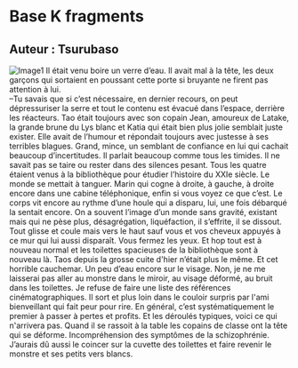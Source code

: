 # Base K fragments
## Auteur : Tsurubaso

![Image1](/images/800400.png)
Il était venu boire un verre d’eau. Il avait mal à la tête, les deux garçons qui sortaient en poussant cette porte si bruyante ne firent pas attention à lui.   
–Tu savais que si c’est nécessaire, en dernier recours, on peut dépressuriser la serre et tout le contenu est évacué dans l’espace, derrière les réacteurs.
Tao était toujours avec son copain Jean, amoureux de Latake, la grande brune du Lys blanc et Katia qui était bien plus jolie semblait juste exister. Elle avait de l’humour et répondait toujours avec justesse à ses terribles blagues. Grand, mince, un semblant de confiance en lui qui cachait beaucoup d’incertitudes. Il parlait beaucoup comme tous les timides. Il ne savait pas se taire ou rester dans des silences pesant. Tous les quatre étaient venus à la bibliothèque pour étudier l’histoire du XXIe siècle.
Le monde se mettait à tanguer. Marin qui cogne à droite, à gauche, à droite encore dans une cabine téléphonique, enfin si vous voyez ce que c’est. Le corps vit encore au rythme d’une houle qui a disparu, lui, une fois débarqué la sentait encore.
On a souvent l’image d’un monde sans gravité, existant mais qui ne pèse plus, désagrégation, liquéfaction, il s’effrite, il se dissout. Tout glisse et coule mais vers le haut sauf vous et vos cheveux appuyés à ce mur qui lui aussi disparaît. Vous fermez les yeux. Et hop tout est à nouveau normal et les toilettes spacieuses de la bibliothèque sont à nouveau là. Taos depuis la grosse cuite d'hier n’était plus le même. Et cet horrible cauchemar. Un peu d’eau encore sur le visage. Non, je ne me laisserai pas aller au monstre dans le miroir, au visage déformé, au bruit dans les toilettes. Je refuse de faire une liste des références cinématographiques. Il sort et plus loin dans le couloir surpris par l'ami bienveillant qui fait peur pour rire. En général, c’est systématiquement le premier à passer à pertes et profits. Et les déroulés typiques, voici ce qui n'arrivera pas. Quand il se rassoit à la table les copains de classe ont la tête qui se déforme. Incompréhension des symptômes de la schizophrénie. J’aurais dû aussi le coincer sur la cuvette des toilettes et faire revenir le monstre et ses petits vers blancs. 
